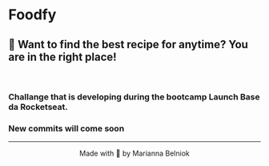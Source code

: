 # Foodfy
## 🍚 Want to find the best recipe for anytime? You are in the right place!
<br>

### Challange that is developing during the bootcamp Launch Base da Rocketseat.

### New commits will come soon

<hr>

<p align="center"> Made with 🧡 by Marianna Belniok</p>